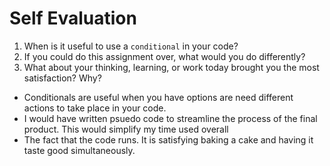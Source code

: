 # Self Evaluation

1. When is it useful to use a `conditional` in your code?
3. If you could do this assignment over, what would you do differently?
4. What about your thinking, learning, or work today brought you the most satisfaction? Why?

- Conditionals are useful when you have options are need different actions to take place in your code.
-  I would have written psuedo code to streamline the process of the final product. This would simplify my time used overall
-  The fact that the code runs. It is satisfying baking a cake and having it taste good simultaneously.


